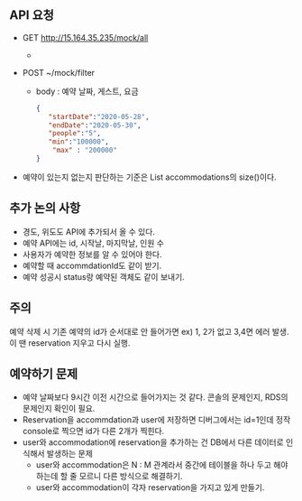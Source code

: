 ## API 요청 

- GET http://15.164.35.235/mock/all

  - 

- POST ~/mock/filter 

  - body : 예약 날짜, 게스트, 요금 

    ```json
    {
       "startDate":"2020-05-28",
       "endDate":"2020-05-30",
       "people":"5",
       "min":"100000",
    	"max" : "200000"
    }
    ```

  

- 예약이 있는지 없는지 판단하는 기준은 List<Accommodation> accommodations의 size()이다. 



## 추가 논의 사항

- 경도, 위도도 API에 추가되서 올 수 있다. 
- 예약 API에는 id, 시작날, 마지막날, 인원 수
- 사용자가 예약한 정보를 알 수 있어야 한다. 
- 예약할 때 accommdationId도 같이 받기. 
- 예약 성공시 status랑 예약된 객체도 같이 보내기. 



## 주의 

예약 삭제 시 기존 예약의 id가 순서대로 안 들어가면 ex) 1, 2가 없고 3,4면 에러 발생. 이 땐 reservation 지우고 다시 실행.



## 예약하기 문제 

- 예약 날짜보다 9시간 이전 시간으로 들어가지는 것 같다. 콘솔의 문제인지, RDS의 문제인지 확인이 필요.
- Reservation을 accommdation과 user에 저장하면 디버그에서는 id=1인데 정작 console로 찍으면 id가 다른 2개가 찍힌다. 
- user와 accommodation에 reservation을 추가하는 건 DB에서 다른 데이터로 인식해서 발생하는 문제 
    - user와 accommodation은 N : M 관계라서 중간에 테이블을 하나 두고 해야하는데 할 줄 모르니 다른 방식으로 해결하기. 
    - user와 accommodation이 각자 reservation을 가지고 있게 만들기. 